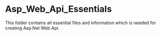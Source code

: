# Asp_Web_Api_Essentials
This folder contains all essential files and information which is needed for creating Asp.Net Web Api.